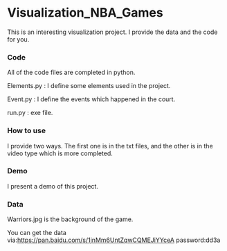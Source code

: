 # Visualization_NBA_Games
This is an interesting visualization project. I provide the data and the code for you.

### Code

All of the code files are completed in python. 

Elements.py : I define some elements used in the project.

Event.py : I define the events which happened in the court.

run.py : exe file.

### How to use

 I provide two ways. The first one is in the txt files, and the other is in the video type which is more completed.

### Demo

I present a demo of this project.

### Data

Warriors.jpg is the background of the game.

You can get the data via:https://pan.baidu.com/s/1jnMm6UntZqwCQMEJiYYceA     password:dd3a 






